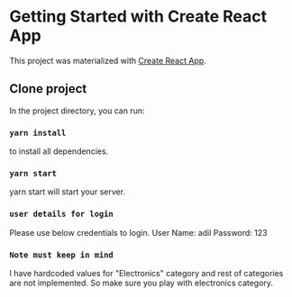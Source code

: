 # Getting Started with Create React App

This project was materialized with [Create React App](https://github.com/facebook/create-react-app).

## Clone project

In the project directory, you can run:

### `yarn install`

to install all dependencies.

### `yarn start`

yarn start will start your server.

### `user details for login`
Please use below credentials to login.
User Name: adil
Password: 123

### `Note must keep in mind`
I have hardcoded values for "Electronics" category and rest of categories are not implemented.
So make sure you play with electronics category.
